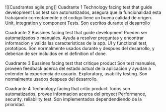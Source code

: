 ![[Cuadrantes agile.png]]
Cuadrante 1
Technology facing test  that guide development
Los test son automatizados, asegura que la funcionalidad esta trabajando correctamente y el codigo tiene un buena calidad de origen.
Unit, integration y component Tests.
Son escritos durante el desarrollo

Cuadrante 2
Bussines facing test that guide development
Pueden ser automatizados o manuales.
Ayuda a resolver preguntas  y encontrar informacion y valida las caracteristicas de la app.
UI y functional test, prototipos.
Son normalmente usados durante y despues del desarrollo, y deberian de ser incluidos en el definition of done.

Cuadrante 3
Bussines facing test that critique product
Son test manuales, proveen feedback acerca del estado actual de la aplicacion y ayudan a entender la experiencia de usuario.
Exploratory, usability testing.
Son normalmente usados despues del desarrollo.

Cuadrante 4
Technology facing that critic product
Todos son automatizados, provee informacion acerca del proyect
Performance, security, reliability test.
Son implementados dependendiendo de la prioridad.